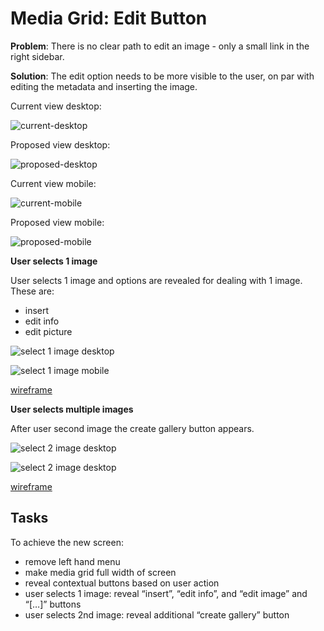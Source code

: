 # Media Grid: Edit Button

**Problem**: There is no clear path to edit an image - only a small link in the right sidebar.

**Solution**: The edit option needs to be more visible to the user, on par with editing the metadata and inserting the image.

Current view desktop:

![current-desktop](https://cldup.com/OFJGOovBlC.png)

Proposed view desktop:

![proposed-desktop](https://cldup.com/JNC9v6hTD4.png)

Current view mobile:

![current-mobile](https://cldup.com/QEmaltv2Bq.png)

Proposed view mobile:

![proposed-mobile](https://cldup.com/Wt3mC7ymSw.png)

**User selects 1 image**

User selects 1 image and options are revealed for dealing with 1 image. These are:
- insert
- edit info
- edit picture

![select 1 image desktop](https://cldup.com/GVyrqeSWSA.png)

![select 1 image mobile](https://cldup.com/kWPU1OuBPI.png)

[wireframe](https://projects.invisionapp.com/share/QD2NHGDYB#/screens/72120163?maintainScrollPosition=true)

**User selects multiple images**

After user second image the create gallery button appears. 

![select 2 image desktop](https://cldup.com/EOTab_LEng.png)

![select 2 image desktop](https://cldup.com/iK5SVbzQOH.png)

[wireframe](https://projects.invisionapp.com/share/QD2NHGDYB#/screens/72120165?maintainScrollPosition=true)

## Tasks

To achieve the new screen:
- remove left hand menu
- make media grid full width of screen
- reveal contextual buttons based on user action
- user selects 1 image: reveal “insert”, “edit info”, and “edit image” and “[…]” buttons
- user selects 2nd image: reveal additional “create gallery” button